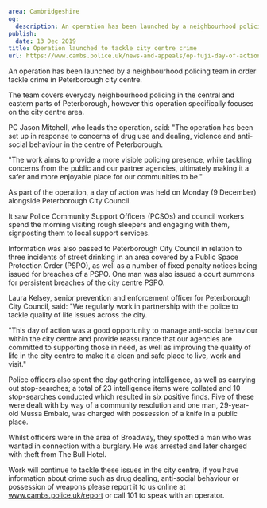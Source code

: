 ```yaml
area: Cambridgeshire
og:
  description: An operation has been launched by a neighbourhood policing team in order tackle crime in Peterborough city centre.
publish:
  date: 13 Dec 2019
title: Operation launched to tackle city centre crime
url: https://www.cambs.police.uk/news-and-appeals/op-fuji-day-of-action
```

An operation has been launched by a neighbourhood policing team in order tackle crime in Peterborough city centre.

The team covers everyday neighbourhood policing in the central and eastern parts of Peterborough, however this operation specifically focuses on the city centre area.

PC Jason Mitchell, who leads the operation, said: "The operation has been set up in response to concerns of drug use and dealing, violence and anti-social behaviour in the centre of Peterborough.

"The work aims to provide a more visible policing presence, while tackling concerns from the public and our partner agencies, ultimately making it a safer and more enjoyable place for our communities to be."

As part of the operation, a day of action was held on Monday (9 December) alongside Peterborough City Council.

It saw Police Community Support Officers (PCSOs) and council workers spend the morning visiting rough sleepers and engaging with them, signposting them to local support services.

Information was also passed to Peterborough City Council in relation to three incidents of street drinking in an area covered by a Public Space Protection Order (PSPO), as well as a number of fixed penalty notices being issued for breaches of a PSPO. One man was also issued a court summons for persistent breaches of the city centre PSPO.

Laura Kelsey, senior prevention and enforcement officer for Peterborough City Council, said: "We regularly work in partnership with the police to tackle quality of life issues across the city.

"This day of action was a good opportunity to manage anti-social behaviour within the city centre and provide reassurance that our agencies are committed to supporting those in need, as well as improving the quality of life in the city centre to make it a clean and safe place to live, work and visit."

Police officers also spent the day gathering intelligence, as well as carrying out stop-searches; a total of 23 intelligence items were collated and 10 stop-searches conducted which resulted in six positive finds. Five of these were dealt with by way of a community resolution and one man, 29-year-old Mussa Embalo, was charged with possession of a knife in a public place.

Whilst officers were in the area of Broadway, they spotted a man who was wanted in connection with a burglary. He was arrested and later charged with theft from The Bull Hotel.

Work will continue to tackle these issues in the city centre, if you have information about crime such as drug dealing, anti-social behaviour or possession of weapons please report it to us online at www.cambs.police.uk/report or call 101 to speak with an operator.
